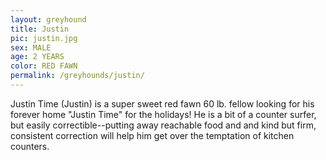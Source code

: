 ```yaml
---
layout: greyhound
title: Justin
pic: justin.jpg
sex: MALE
age: 2 YEARS
color: RED FAWN
permalink: /greyhounds/justin/
---
```


Justin Time (Justin) is a super sweet red fawn 60 lb. fellow looking for his forever home "Justin Time" for the
holidays!  He is a bit of a counter surfer, but easily correctible--putting away reachable food and and kind but firm,
consistent correction will help him get over the temptation of kitchen counters.
